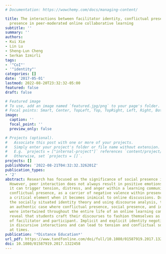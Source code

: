 ```yaml
---
# Documentation: https://wowchemy.com/docs/managing-content/

title: The interactions between facilitator identity, conflictual presence, and social
  presence in peer-moderated online collaborative learning
subtitle: ''
summary: ''
authors:
- Kui Xie
- Lin Lu
- Sheng-Lun Cheng
- Serkan Izmirli
tags:
- '"CoI"'
- '"identity"'
categories: []
date: '2017-05-01'
lastmod: 2022-08-20T23:32:32-05:00
featured: false
draft: false

# Featured image
# To use, add an image named `featured.jpg/png` to your page's folder.
# Focal points: Smart, Center, TopLeft, Top, TopRight, Left, Right, BottomLeft, Bottom, BottomRight.
image:
  caption: ''
  focal_point: ''
  preview_only: false

# Projects (optional).
#   Associate this post with one or more of your projects.
#   Simply enter your project's folder or file name without extension.
#   E.g. `projects = ["internal-project"]` references `content/project/deep-learning/index.md`.
#   Otherwise, set `projects = []`.
projects: []
publishDate: '2022-08-21T04:32:32.326201Z'
publication_types:
- '2'
abstract: Research has focused on the significance of social presence in online learning.
  However, peer interaction does not always result in positive emotions and feelings;
  it can trigger tension, distress, and anger within a learning community. Therefore,
  conflictual presence, as a carrier of negative valence within presence, is also
  a critical element when it becomes inimical to online discussions. Drawing upon
  the socially situated identity theory and using discourse analysis, this study presents
  an authentic case where conflictual presence, social presence, and identity negotiation
  were intertwined throughout the entire life of an online learning community. Findings
  reveal that students craft their discourses to fashion themselves as a certain kind
  of facilitator and participant. Implicit and explicit identity negotiation is ubiquitous
  in discursive interactions and can lead to tension and conflictual socio-relations
  at times.
publication: '*Distance Education*'
url_pdf: https://www.tandfonline.com/doi/full/10.1080/01587919.2017.1322458
doi: 10.1080/01587919.2017.1322458
---
```

